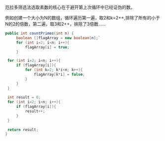 厄拉多筛选法选取素数的核心在于避开第上次循环中已经证伪的数。

例如创建一个大小为N的数组，循环遍历第一遍，取2和k=2++,排除了所有的小于N的2的倍数，第二遍，取3和2++，排除了3倍数……

```java
public int countPrimes(int n) {
     boolean []flagArray = new boolean[n];`
     for (int i=2; i<n; i++){
    	 flagArray[i] = true;
     }

 for (int i=2; i<n; i++){
	 if (flagArray[i]){
		 for (int k=2; k*i<n; k++){
			 flagArray[k*i] = false;
		 }
	 }
 }
 
 int result = 0;
 for (int i=2; i<n; i++){
	 if (flagArray[i]){
		 result++;
	 }
 }
 
 return result;
}
```

